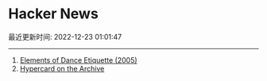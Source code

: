 # Hacker News

最近更新时间: 2022-12-23 01:01:47

--- 
1. [Elements of Dance Etiquette (2005)](https://personal.utdallas.edu/~aria/dance/etiquette.html) 
2. [Hypercard on the Archive](https://blog.archive.org/2017/08/11/hypercard-on-the-archive-celebrating-30-years-of-hypercard/) 
